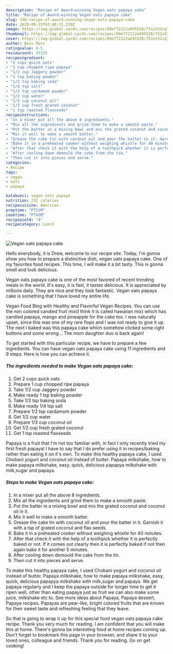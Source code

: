 ```yaml
---
description: "Recipe of Award-winning Vegan oats papaya cake"
title: "Recipe of Award-winning Vegan oats papaya cake"
slug: 346-recipe-of-award-winning-vegan-oats-papaya-cake
date: 2020-09-15T03:40:21.210Z
image: https://img-global.cpcdn.com/recipes/09e772112a695528/751x532cq70/vegan-oats-papaya-cake-recipe-main-photo.jpg
thumbnail: https://img-global.cpcdn.com/recipes/09e772112a695528/751x532cq70/vegan-oats-papaya-cake-recipe-main-photo.jpg
cover: https://img-global.cpcdn.com/recipes/09e772112a695528/751x532cq70/vegan-oats-papaya-cake-recipe-main-photo.jpg
author: Bess Moss
ratingvalue: 4.5
reviewcount: 35325
recipeingredient:
- "2 cups quick oats"
- "1 cup chopped ripe papaya"
- "1/2 cup Jaggery powder"
- "1 tsp baking powder"
- "1/2 tsp baking soda"
- "1/4 tsp salt"
- "1/2 tsp cardamom powder"
- "1/2 cup water"
- "1/3 cup coconut oil"
- "1/2 cup fresh grated coconut"
- "1 tsp roasted flaxseeds"
recipeinstructions:
- "In a mixer put all the above 8 ingredients."
- "Mix all the ingredients and grind them to make a smooth paste."
- "Put the batter in a mixing bowl and mix the grated coconut and coconut oil in it."
- "Mix it well to make a smooth batter."
- "Grease the cake tin with coconut oil and pour the batter in it. Garnish it with a tsp of grated coconut and flax seeds."
- "Bake it in a preheated cooker without weighing whistle for 40 minutes."
- "After that check it with the help of a toothpick whether it is perfectly baked or not. If it comes out clearly then it is perfectly baked if not then again bake it for another 5 minutes."
- "After cooling down demould the cake from the tin."
- "Then cut it into pieces and serve."
categories:
- Recipe
tags:
- vegan
- oats
- papaya

katakunci: vegan oats papaya 
nutrition: 252 calories
recipecuisine: American
preptime: "PT21M"
cooktime: "PT45M"
recipeyield: "4"
recipecategory: Lunch

---
```



![Vegan oats papaya cake](https://img-global.cpcdn.com/recipes/09e772112a695528/751x532cq70/vegan-oats-papaya-cake-recipe-main-photo.jpg)

Hello everybody, it is Drew, welcome to our recipe site. Today, I'm gonna show you how to prepare a distinctive dish, vegan oats papaya cake. One of my favorites food recipes. This time, I will make it a bit tasty. This is gonna smell and look delicious.

Vegan oats papaya cake is one of the most favored of recent trending meals in the world. It's easy, it is fast, it tastes delicious. It is appreciated by millions daily. They are nice and they look fantastic. Vegan oats papaya cake is something that I have loved my entire life.

Vegan Food Blog with Healthy and Flavorful Vegan Recipes. You can use the non colored candied fruit mix(I think it is called hawaiian mix) which has candied papaya, mango and pineapple for the cake too. I was naturally upset, since this was one of my rare flops and I was not ready to give it up. The next I baked was this papaya cake which somehow clicked some right buttons and some wrong… The mom daughter duo is back again!


To get started with this particular recipe, we have to prepare a few ingredients. You can have vegan oats papaya cake using 11 ingredients and 9 steps. Here is how you can achieve it.

<!--inarticleads1-->

##### The ingredients needed to make Vegan oats papaya cake:

1. Get 2 cups quick oats
1. Prepare 1 cup chopped ripe papaya
1. Take 1/2 cup Jaggery powder
1. Make ready 1 tsp baking powder
1. Take 1/2 tsp baking soda
1. Make ready 1/4 tsp salt
1. Prepare 1/2 tsp cardamom powder
1. Get 1/2 cup water
1. Prepare 1/3 cup coconut oil
1. Get 1/2 cup fresh grated coconut
1. Get 1 tsp roasted flaxseeds


Papaya is a fruit that I&#39;m not too familiar with, in fact I only recently tried my first fresh papaya! I have to say that I do prefer using it in recipes/baking rather than eating it on it&#39;s own. To make this healthy papaya cake, I used Chobani yogurt and coconut oil instead of butter. Papaya milkshake, how to make papaya milkshake, easy, quick, delicious papapya milkshake with milk,sugar and papaya. 

<!--inarticleads2-->

##### Steps to make Vegan oats papaya cake:

1. In a mixer put all the above 8 ingredients.
1. Mix all the ingredients and grind them to make a smooth paste.
1. Put the batter in a mixing bowl and mix the grated coconut and coconut oil in it.
1. Mix it well to make a smooth batter.
1. Grease the cake tin with coconut oil and pour the batter in it. Garnish it with a tsp of grated coconut and flax seeds.
1. Bake it in a preheated cooker without weighing whistle for 40 minutes.
1. After that check it with the help of a toothpick whether it is perfectly baked or not. If it comes out clearly then it is perfectly baked if not then again bake it for another 5 minutes.
1. After cooling down demould the cake from the tin.
1. Then cut it into pieces and serve.


To make this healthy papaya cake, I used Chobani yogurt and coconut oil instead of butter. Papaya milkshake, how to make papaya milkshake, easy, quick, delicious papapya milkshake with milk,sugar and papaya. We get papaya regularly and I keep the papaya outside for longer time to get it ripen well, other than eating papaya just as fruit we can also make some juice, milkshake etc to. See more ideas about Papaya, Papaya dessert, Papaya recipes. Papayas are pear-like, bright colored fruits that are known for their sweet taste and refreshing feeling that they leave. 

So that is going to wrap it up for this special food vegan oats papaya cake recipe. Thank you very much for reading. I am confident that you will make this at home. There's gonna be interesting food at home recipes coming up. Don't forget to bookmark this page in your browser, and share it to your loved ones, colleague and friends. Thank you for reading. Go on get cooking!
